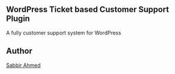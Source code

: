 ## WordPress Ticket based Customer Support Plugin

A fully customer support system for WordPress

## Author

[Sabbir Ahmed](http://sabbir.pro)

